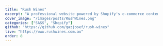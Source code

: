 ```yaml
---
title: "Rush Wines"
excerpt: "A professional website powered by Shopify's e-commerce content management system."
cover_image: "/images/posts/RushWines.png"
categories: ["SASS", "Shopify"]
github: "https://github.com/gazjosef/rush-wines"
live: "https://www.rushwines.com.au"
order: 8
---
```

